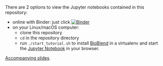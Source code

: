 There are 2 options to view the Jupyter notebooks contained in this repository:
- online with Binder: just click [![Binder](https://mybinder.org/badge_logo.svg)](https://mybinder.org/v2/gh/nsoranzo/bioblend-tutorial/master)
- on your Linux/macOS computer:
  - clone this repository
  - `cd` in the repository directory
  - run `./start_tutorial.sh` to install [BioBlend](http://bioblend.readthedocs.org) in a virtualenv and start the [Jupyter Notebook](http://jupyter.org/) in your browser.

[Accompanying slides](https://training.galaxyproject.org/training-material/topics/dev/tutorials/bioblend-api/slides.html).
